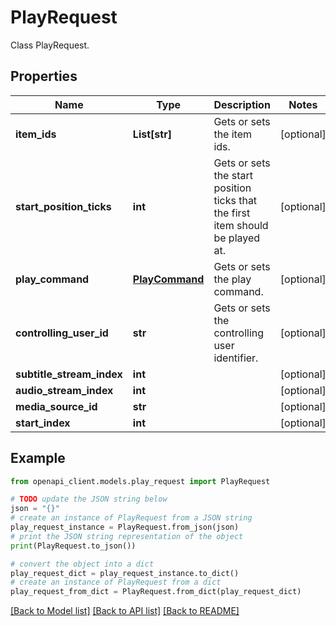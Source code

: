 # PlayRequest

Class PlayRequest.

## Properties

Name | Type | Description | Notes
------------ | ------------- | ------------- | -------------
**item_ids** | **List[str]** | Gets or sets the item ids. | [optional] 
**start_position_ticks** | **int** | Gets or sets the start position ticks that the first item should be played at. | [optional] 
**play_command** | [**PlayCommand**](PlayCommand.md) | Gets or sets the play command. | [optional] 
**controlling_user_id** | **str** | Gets or sets the controlling user identifier. | [optional] 
**subtitle_stream_index** | **int** |  | [optional] 
**audio_stream_index** | **int** |  | [optional] 
**media_source_id** | **str** |  | [optional] 
**start_index** | **int** |  | [optional] 

## Example

```python
from openapi_client.models.play_request import PlayRequest

# TODO update the JSON string below
json = "{}"
# create an instance of PlayRequest from a JSON string
play_request_instance = PlayRequest.from_json(json)
# print the JSON string representation of the object
print(PlayRequest.to_json())

# convert the object into a dict
play_request_dict = play_request_instance.to_dict()
# create an instance of PlayRequest from a dict
play_request_from_dict = PlayRequest.from_dict(play_request_dict)
```
[[Back to Model list]](../README.md#documentation-for-models) [[Back to API list]](../README.md#documentation-for-api-endpoints) [[Back to README]](../README.md)


